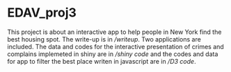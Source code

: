 # EDAV_proj3

This project is about an interactive app to help people in New York find the best housing spot. The write-up is in */writeup*. Two applications are included. The data and codes for the interactive presentation of crimes and complains implemeted in shiny are in */shiny code* and the codes and data for app to filter the best place writen in javascript are in */D3 code*.
